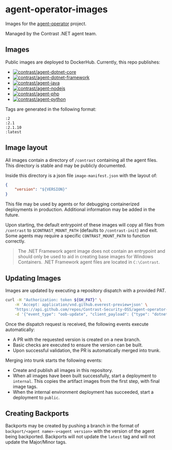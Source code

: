 # agent-operator-images

Images for the [agent-operator](https://github.com/Contrast-Security-OSS/agent-operator) project.

Managed by the Contrast .NET agent team.

## Images

Public images are deployed to DockerHub. Currently, this repo publishes:


- [![contrast/agent-dotnet-core](https://img.shields.io/docker/v/contrast/agent-dotnet-core?label=contrast%2Fagent-dotnet-core&logo=docker&logoColor=white&style=flat-square&cacheSeconds=10800)](https://hub.docker.com/r/contrast/agent-dotnet-core)
- [![contrast/agent-dotnet-framework](https://img.shields.io/docker/v/contrast/agent-dotnet-framework?label=contrast%2Fagent-dotnet-framework&logo=docker&logoColor=white&style=flat-square&cacheSeconds=10800)](https://hub.docker.com/r/contrast/agent-dotnet-framework)
- [![contrast/agent-java](https://img.shields.io/docker/v/contrast/agent-java?label=contrast%2Fagent-java&logo=docker&logoColor=white&style=flat-square&cacheSeconds=10800)](https://hub.docker.com/r/contrast/agent-java)
- [![contrast/agent-nodejs](https://img.shields.io/docker/v/contrast/agent-nodejs?label=contrast%2Fagent-nodejs&logo=docker&logoColor=white&style=flat-square&cacheSeconds=10800)](https://hub.docker.com/r/contrast/agent-nodejs)
- [![contrast/agent-php](https://img.shields.io/docker/v/contrast/agent-php?label=contrast%2Fagent-php&logo=docker&logoColor=white&style=flat-square&cacheSeconds=10800)](https://hub.docker.com/r/contrast/agent-php)
- [![contrast/agent-python](https://img.shields.io/docker/v/contrast/agent-python?label=contrast%2Fagent-python&logo=docker&logoColor=white&style=flat-square&cacheSeconds=10800)](https://hub.docker.com/r/contrast/agent-python)


Tags are generated in the following format:

```
:2
:2.1
:2.1.10
:latest
```

## Image layout

All images contain a directory of `/contrast` containing all the agent files. This directory is stable and may be publicly documented.

Inside this directory is a json file `image-manifest.json` with the layout of:

```json
{
    "version": "${VERSION}"
}
```

This file may be used by agents or for debugging containerized deployments in production. Additional information may be added in the future.

Upon starting, the default entrypoint of these images will copy all files from `/contrast` to `$CONTRAST_MOUNT_PATH` (defaults to `/contrast-init`) and exit. Some agents may require a specific `CONTRAST_MOUNT_PATH` to function correctly.

> The .NET Framework agent image does not contain an entrypoint and should only be used to aid in creating base images for Windows Containers. .NET Framework agent files are located in `C:\Contrast`.

## Updating Images

Images are updated by executing a repository dispatch with a provided PAT.

```bash
curl -H "Authorization: token ${GH_PAT}" \
    -H 'Accept: application/vnd.github.everest-preview+json' \
    "https://api.github.com/repos/Contrast-Security-OSS/agent-operator-images/dispatches" \
    -d '{"event_type": "oob-update", "client_payload": {"type": "dotnet-core", "version": "2.1.12"}}'
```

Once the dispatch request is received, the following events execute automatically:

- A PR with the requested version is created on a new branch.
- Basic checks are executed to ensure the version can be built.
- Upon successful validation, the PR is automatically merged into trunk.

Merging into trunk starts the following events:

- Create and publish all images in this repository.
- When all images have been built successfully, start a deployment to `internal`. This copies the artifact images from the first step, with final image tags.
- When the internal environment deployment has succeeded, start a deployment to `public`.

## Creating Backports

Backports may be created by pushing a branch in the format of `backport/<agent name>-v<agent version>` with the version of the agent being backported. Backports will not update the `latest` tag and will not update the Major/Minor tags.
